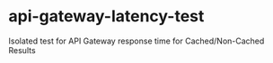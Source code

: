 # api-gateway-latency-test
Isolated test for API Gateway response time for Cached/Non-Cached Results

